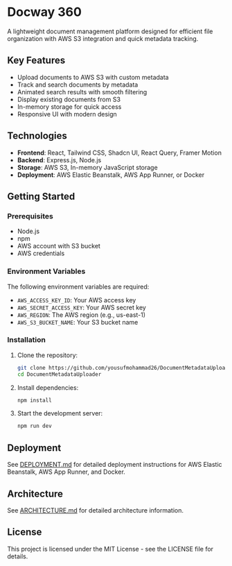 # Docway 360

A lightweight document management platform designed for efficient file organization with AWS S3 integration and quick metadata tracking.

## Key Features

- Upload documents to AWS S3 with custom metadata
- Track and search documents by metadata
- Animated search results with smooth filtering
- Display existing documents from S3
- In-memory storage for quick access
- Responsive UI with modern design

## Technologies

- **Frontend**: React, Tailwind CSS, Shadcn UI, React Query, Framer Motion
- **Backend**: Express.js, Node.js
- **Storage**: AWS S3, In-memory JavaScript storage
- **Deployment**: AWS Elastic Beanstalk, AWS App Runner, or Docker

## Getting Started

### Prerequisites

- Node.js
- npm
- AWS account with S3 bucket
- AWS credentials

### Environment Variables

The following environment variables are required:

- `AWS_ACCESS_KEY_ID`: Your AWS access key
- `AWS_SECRET_ACCESS_KEY`: Your AWS secret key
- `AWS_REGION`: The AWS region (e.g., us-east-1)
- `AWS_S3_BUCKET_NAME`: Your S3 bucket name

### Installation

1. Clone the repository:
   ```bash
   git clone https://github.com/yousufmohammad26/DocumentMetadataUploader.git
   cd DocumentMetadataUploader
   ```

2. Install dependencies:
   ```bash
   npm install
   ```

3. Start the development server:
   ```bash
   npm run dev
   ```

## Deployment

See [DEPLOYMENT.md](DEPLOYMENT.md) for detailed deployment instructions for AWS Elastic Beanstalk, AWS App Runner, and Docker.

## Architecture

See [ARCHITECTURE.md](ARCHITECTURE.md) for detailed architecture information.

## License

This project is licensed under the MIT License - see the LICENSE file for details.